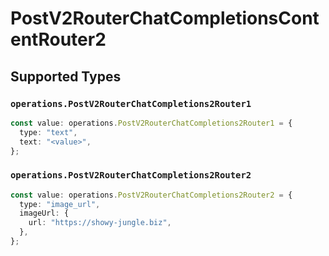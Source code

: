 # PostV2RouterChatCompletionsContentRouter2


## Supported Types

### `operations.PostV2RouterChatCompletions2Router1`

```typescript
const value: operations.PostV2RouterChatCompletions2Router1 = {
  type: "text",
  text: "<value>",
};
```

### `operations.PostV2RouterChatCompletions2Router2`

```typescript
const value: operations.PostV2RouterChatCompletions2Router2 = {
  type: "image_url",
  imageUrl: {
    url: "https://showy-jungle.biz",
  },
};
```

